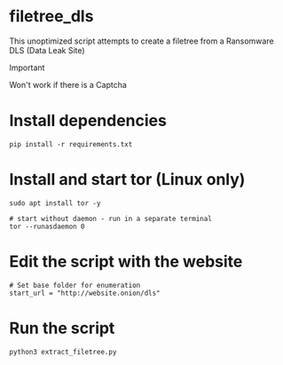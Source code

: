 # filetree_dls

This unoptimized script attempts to create a filetree from a Ransomware DLS (Data Leak Site)

> [!IMPORTANT]
> Won't work if there is a Captcha

# Install dependencies

```
pip install -r requirements.txt
```

# Install and start tor (Linux only)

```
sudo apt install tor -y
```

```
# start without daemon - run in a separate terminal
tor --runasdaemon 0
```

# Edit the script with the website

```
# Set base folder for enumeration
start_url = "http://website.onion/dls"
```

# Run the script 

```
python3 extract_filetree.py
```
